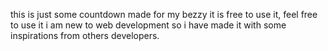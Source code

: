 this is just some countdown made for my bezzy it is free to use it, 
feel free to use it
i am new to web development so i have made it with some inspirations from others developers.
